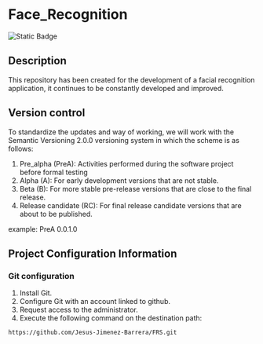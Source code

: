 # Face_Recognition
![Static Badge](https://img.shields.io/badge/version-PreA%200.0.1.2-blue)

## Description 
This repository has been created for the development of a facial recognition application, it continues to be constantly developed and improved.

## Version control
To standardize the updates and way of working, we will work with the Semantic Versioning 2.0.0 versioning system in which the scheme is as follows:
  
  1. Pre_alpha (PreA): Activities performed during the software project before formal testing
  2. Alpha (A): For early development versions that are not stable.
  3. Beta (B): For more stable pre-release versions that are close to the final release.
  4. Release candidate (RC): For final release candidate versions that are about to be published.

  example: 
  PreA 0.0.1.0


## Project Configuration Information

### Git configuration
1. Install Git.
2. Configure Git with an account linked to github.
3. Request access to the administrator.
4. Execute the following command on the destination path: 

```
https://github.com/Jesus-Jimenez-Barrera/FRS.git
```